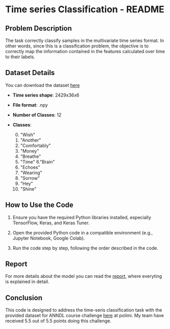 # Time series Classification - README

## Problem Description
The task correctly classify samples in the multivariate time series format. In other words, since this is a classification problem, the objective is to correctly map the information contained in the features calculated over time to their labels.
                                                                                        

## Dataset Details
You can download the dataset [here](https://drive.google.com/drive/u/0/folders/1phpGEYqizU5TTqo3LM89tflDJcmhqsSz)
- **Time series shape**: 2429x36x6
- **File format**: .npy
- **Number of Classes**: 12
- **Classes**:

  
    0. "Wish"
    1. "Another"
    2. "Comfortably"
    3. "Money"
    4. "Breathe"
    5. "Time"
    6."Brain"
    7. "Echoes"
    8. "Wearing"
    9. "Sorrow"
    10. "Hey"
    11. "Shine"


## How to Use the Code
1. Ensure you have the required Python libraries installed, especially TensorFlow, Keras, and Keras Tuner.

2. Open the provided Python code in a compatible environment (e.g., Jupyter Notebook, Google Colab).

3. Run the code step by step, following the order described in the code.


## Report
For more details about the model you can read the [report](https://github.com/FrancescoZanella/Neural_networks_Plant_species_classification/blob/main/REPORT_HOMEWORK1.docx), where everyting is explained in detail.


## Conclusion
This code is designed to address the time-seris classification task with the provided dataset for ANNDL course challenge [here](https://codalab.lisn.upsaclay.fr/competitions/9056) at polimi.
My team have received 5.5 out of 5.5 points doing this challenge.

